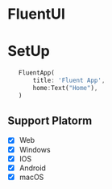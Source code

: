 # FluentUI

# SetUp

```dart
   FluentApp(
       title: 'Fluent App',
       home:Text("Home"),
   )
```

## Support Platorm

* [x] Web
* [x] Windows
* [x] IOS
* [x] Android
* [x] macOS